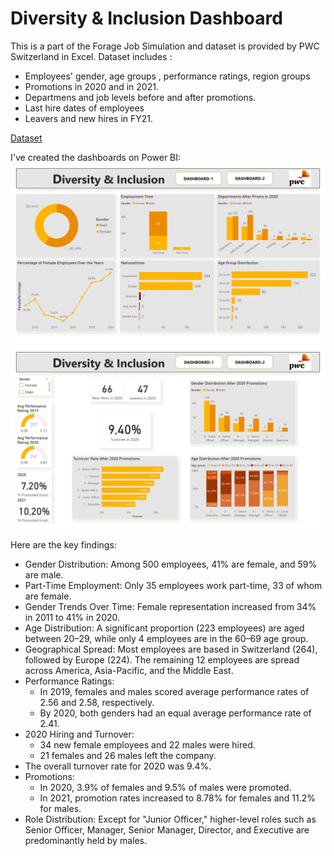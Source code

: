 # Diversity & Inclusion Dashboard

This is a part of the Forage Job Simulation and dataset is provided by PWC Switzerland in Excel. 
Dataset includes : 
- Employees' gender, age groups , performance ratings, region groups
- Promotions in 2020 and in 2021.
- Departmens and job levels before and after promotions.
- Last hire dates of employees
- Leavers and new hires in FY21.

 [Dataset](./03%20Diversity-Inclusion-Dataset.xlsx)


I've created the dashboards on Power BI: 
![View png](./diversity&inclusion-1.png)
![View png](./diversity&inclusion-2.png)

Here are the key findings:


- Gender Distribution: Among 500 employees, 41% are female, and 59% are male.
- Part-Time Employment: Only 35 employees work part-time, 33 of whom are female.
- Gender Trends Over Time: Female representation increased from 34% in 2011 to 41% in 2020.
- Age Distribution: A significant proportion (223 employees) are aged between 20–29, while only 4 employees are in the 60–69 age group.
- Geographical Spread: Most employees are based in Switzerland (264), followed by Europe (224). The remaining 12 employees are spread across America, Asia-Pacific, and the Middle East.
- Performance Ratings:
   - In 2019, females and males scored average performance rates of 2.56 and 2.58, respectively.
   - By 2020, both genders had an equal average performance rate of 2.41.
- 2020 Hiring and Turnover:
   - 34 new female employees and 22 males were hired.
   - 21 females and 26 males left the company.
- The overall turnover rate for 2020 was 9.4%.
- Promotions:
  - In 2020, 3.9% of females and 9.5% of males were promoted.
  - In 2021, promotion rates increased to 8.78% for females and 11.2% for males.
- Role Distribution: Except for "Junior Officer," higher-level roles such as Senior Officer, Manager, Senior Manager, Director, and Executive are predominantly held by males.


  
